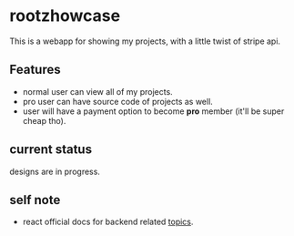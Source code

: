 # rootzhowcase

This is a webapp for showing my projects, with a little twist of stripe api.

## Features

* normal user can view all of my projects.
* pro user can have source code of projects as well.
* user will have a payment option to become **pro** member (it'll be super cheap tho).

## current status

designs are in progress.


## self note

* react official docs for backend related [topics](https://create-react-app.dev/docs/proxying-api-requests-in-development).
